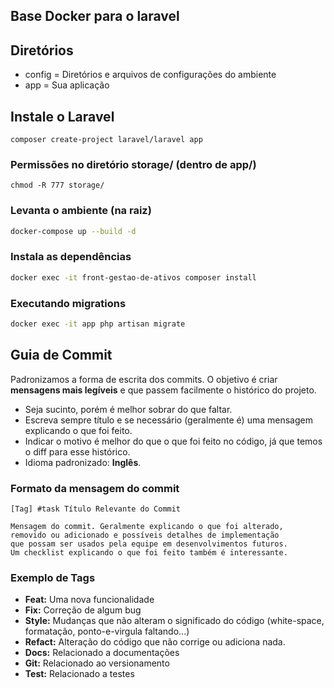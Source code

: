 ## Base Docker para o laravel 

## Diretórios
- config = Diretórios e arquivos de configurações do ambiente
- app = Sua aplicação


## Instale o Laravel

```
composer create-project laravel/laravel app
```


### Permissões no diretório storage/ (dentro de app/)

```
chmod -R 777 storage/
```

### Levanta o ambiente (na raiz)

```bash
docker-compose up --build -d
```

### Instala as dependências

```bash
docker exec -it front-gestao-de-ativos composer install
```

### Executando migrations

```bash
docker exec -it app php artisan migrate
```

## Guia de Commit

Padronizamos a forma de escrita dos commits. O objetivo é criar **mensagens mais legíveis** e que passem facilmente o histórico do projeto.

* Seja sucinto, porém é melhor sobrar do que faltar.
* Escreva sempre título e se necessário (geralmente é) uma mensagem explicando o que foi feito.
* Indicar o motivo é melhor do que o que foi feito no código, já que temos o diff para esse histórico.
* Idioma padronizado: **Inglês**.

### Formato da mensagem do commit

````
[Tag] #task Título Relevante do Commit

Mensagem do commit. Geralmente explicando o que foi alterado,
removido ou adicionado e possíveis detalhes de implementação
que possam ser usados pela equipe em desenvolvimentos futuros.
Um checklist explicando o que foi feito também é interessante.
````

### Exemplo de Tags

* **Feat:** Uma nova funcionalidade
* **Fix:** Correção de algum bug
* **Style:** Mudanças que não alteram o significado do código (white-space, formatação, ponto-e-virgula faltando...)
* **Refact:** Alteração do código que não corrige ou adiciona nada.
* **Docs:** Relacionado a documentações
* **Git:** Relacionado ao versionamento
* **Test:** Relacionado a testes

